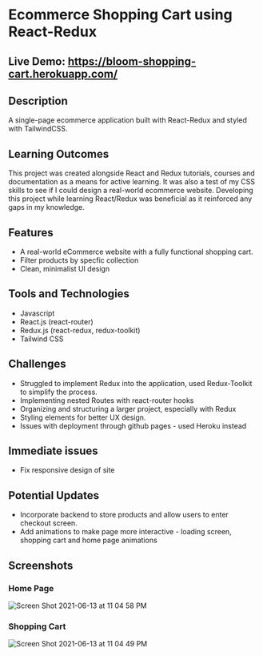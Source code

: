 # Ecommerce Shopping Cart using React-Redux
## Live Demo: https://bloom-shopping-cart.herokuapp.com/

## Description

A single-page ecommerce application built with React-Redux and styled with TailwindCSS.

## Learning Outcomes

This project was created alongside React and Redux tutorials, courses and documentation as a means for active learning. 
It was also a test of my CSS skills to see if I could design a real-world ecommerce website.
Developing this project while learning React/Redux was beneficial as it reinforced any gaps in my knowledge. 

## Features
* A real-world eCommerce website with a fully functional shopping cart.
* Filter products by specfic collection
* Clean, minimalist UI design

## Tools and Technologies
* Javascript
* React.js (react-router)
* Redux.js (react-redux, redux-toolkit)
* Tailwind CSS

## Challenges
* Struggled to implement Redux into the application, used Redux-Toolkit to simplify the process.
* Implementing nested Routes with react-router hooks
* Organizing and structuring a larger project, especially with Redux
* Styling elements for better UX design.
* Issues with deployment through github pages - used Heroku instead

## Immediate issues
* Fix responsive design of site 

## Potential Updates
* Incorporate backend to store products and allow users to enter checkout screen.
* Add animations to make page more interactive - loading screen, shopping cart and home page animations 

## Screenshots

### Home Page

![Screen Shot 2021-06-13 at 11 04 58 PM](https://user-images.githubusercontent.com/61437879/121846445-de822380-cc9b-11eb-89d7-be49156d2bf1.png)

### Shopping Cart
![Screen Shot 2021-06-13 at 11 04 49 PM](https://user-images.githubusercontent.com/61437879/121846443-dcb86000-cc9b-11eb-88fe-e5c4b3692d8f.png)
